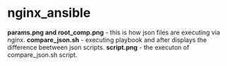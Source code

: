 # nginx_ansible


**params.png and root_comp.png** - this is how json files are executing via nginx.
**compare_json.sh** - executing playbook and after displays the difference beetween json scripts.
**script.png** - the executon of compare_json.sh script.
